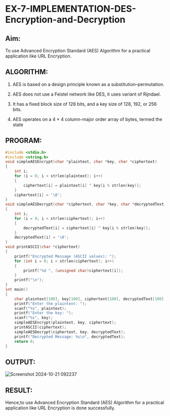# EX-7-IMPLEMENTATION-DES-Encryption-and-Decryption

## Aim:

  To use Advanced Encryption Standard (AES) Algorithm for a practical application like URL Encryption.

## ALGORITHM: 

  1. AES is based on a design principle known as a substitution–permutation.
    
  2. AES does not use a Feistel network like DES, it uses variant of Rijndael.
   
  3. It has a fixed block size of 128 bits, and a key size of 128, 192, or 256 bits.
   
  4. AES operates on a 4 × 4 column-major order array of bytes, termed the state

## PROGRAM: 

```c
#include <stdio.h>
#include <string.h>
void simpleAESEncrypt(char *plaintext, char *key, char *ciphertext)
{
    int i;
    for (i = 0; i < strlen(plaintext); i++) 
    {
        ciphertext[i] = plaintext[i] ^ key[i % strlen(key)]; 
    }
    ciphertext[i] = '\0'; 
}
void simpleAESDecrypt(char *ciphertext, char *key, char *decryptedText)
{
    int i;
    for (i = 0; i < strlen(ciphertext); i++) 
    {
        decryptedText[i] = ciphertext[i] ^ key[i % strlen(key)]; 
    }
    decryptedText[i] = '\0'; 
}
void printASCII(char *ciphertext) 
{
    printf("Encrypted Message (ASCII values): ");
    for (int i = 0; i < strlen(ciphertext); i++) 
    {
        printf("%d ", (unsigned char)ciphertext[i]); 
    }
    printf("\n");
}
int main() 
{
    char plaintext[100], key[100], ciphertext[100], decryptedText[100];
    printf("Enter the plaintext: ");
    scanf("%s", plaintext);
    printf("Enter the key: ");
    scanf("%s", key);
    simpleAESEncrypt(plaintext, key, ciphertext);
    printASCII(ciphertext);  
    simpleAESDecrypt(ciphertext, key, decryptedText);
    printf("Decrypted Message: %s\n", decryptedText);
    return 0;
}
```
## OUTPUT:
![Screenshot 2024-10-21 092237](https://github.com/user-attachments/assets/d3d85312-1022-4506-b815-35deff60b91b)


## RESULT: 

Hence,to use Advanced Encryption Standard (AES) Algorithm for a practical application like URL Encryption is done successfully.
